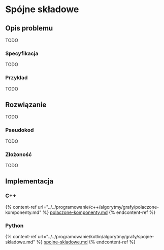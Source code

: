 # Spójne składowe

## Opis problemu

TODO

### Specyfikacja

TODO

### Przykład

TODO

## Rozwiązanie

TODO

### Pseudokod

TODO

### Złożoność

TODO

## Implementacja

### C++

{% content-ref url="../../programowanie/c++/algorytmy/grafy/polaczone-komponenty.md" %}
[polaczone-komponenty.md](../../programowanie/c++/algorytmy/grafy/polaczone-komponenty.md)
{% endcontent-ref %}

### Python

{% content-ref url="../../programowanie/kotlin/algorytmy/grafy/spojne-skladowe.md" %}
[spojne-skladowe.md](../../programowanie/kotlin/algorytmy/grafy/spojne-skladowe.md)
{% endcontent-ref %}
